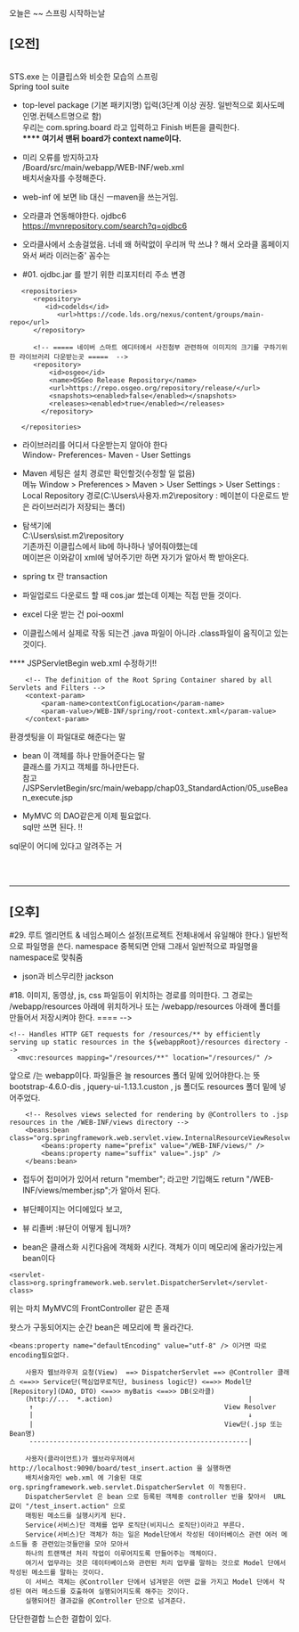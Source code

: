 오늘은 ~~ 스프링 시작하는날 

<h2> [오전]</h2><br/>
STS.exe 는 이클립스와 비슷한 모습의 스프링 <br/>
Spring tool suite

 - top-level package (기본 패키지명) 입력(3단계 이상 권장. 일반적으로 회사도메인명.컨텍스트명으로 함)<br/>
          우리는 com.spring.board 라고 입력하고 Finish 버튼을 클릭한다.    <br/>
  <b>**** 여기서 맨뒤 board가 context name이다. </b>


- 미리 오류를 방지하고자<br/>
/Board/src/main/webapp/WEB-INF/web.xml<br/>
배치서술자를 수정해준다.


- web-inf 에 보면 lib 대신 ㅡmaven을 쓰는거임.

- 오라클과 연동해야한다. ojdbc6 <br/>
https://mvnrepository.com/search?q=ojdbc6

 -  오라클사에서 소송걸었음.
너네 왜 허락없이 우리꺼 막 쓰냐 ? 해서 오라클 홈페이지 와서 써라 이러는중'
꼼수는 <br/>

- #01. ojdbc.jar 를 받기 위한 리포지터리 주소 변경 
```
   <repositories> 
      <repository>
         <id>codelds</id>
            <url>https://code.lds.org/nexus/content/groups/main-repo</url>
      </repository>
      
      <!-- ===== 네이버 스마트 에디터에서 사진첨부 관련하여 이미지의 크기를 구하기위한 라이브러리 다운받는곳 =====  -->
      <repository>
          <id>osgeo</id>
          <name>OSGeo Release Repository</name>
          <url>https://repo.osgeo.org/repository/release/</url>
          <snapshots><enabled>false</enabled></snapshots>
          <releases><enabled>true</enabled></releases>
        </repository>
        
   </repositories>
```

- 라이브러리를 어디서 다운받는지 알아야 한다 <br/>
Window- Preferences- Maven - User Settings

 - Maven 세팅은 설치 경로만 확인할것(수정할 일 없음)<br/>
  메뉴 Window > Preferences > Maven > User Settings > User Settings : Local Repository 경로(C:\Users\사용자\.m2\repository : 메이븐이 다운로드 받은 라이브러리가 저장되는 폴더)

 - 탐색기에<br/>
C:\Users\sist\.m2\repository<br/>
  기존까진 이클립스에서 lib에 하나하나 넣어줘야했는데<br/>
  메이븐은 이와같이 xml에 넣어주기만 하면 자기가 알아서 쫙 받아온다.


- spring tx  란 transaction


- 파일업로드 다운로드 할 때 cos.jar 썼는데 이제는 직접 만들 것이다.

- excel 다운 받는 건 poi-ooxml


- 이클립스에서 실제로 작동 되는건 .java 파일이 아니라 .class파일이 움직이고 있는 것이다.



**** JSPServletBegin web.xml 수정하기!!



```
	<!-- The definition of the Root Spring Container shared by all Servlets and Filters -->
	<context-param>
		<param-name>contextConfigLocation</param-name>
		<param-value>/WEB-INF/spring/root-context.xml</param-value>
	</context-param>
```
환경셋팅을 이 파일대로 해준다는 말




- bean 이 객체를 하나 만들어준다는 말<br/>
클래스를 가지고 객체를 하나만든다.<br/>
참고<br/>
/JSPServletBegin/src/main/webapp/chap03_StandardAction/05_useBean_execute.jsp



- MyMVC 의 DAO같은게 이제 필요없다.<br/>
sql만 쓰면 된다. !!<br/>

sql문이 어디에 있다고 알려주는 거
<property name="mapperLocations" value="classpath*:com/spring/board/mapper/*.xml" />

<br/><br/>

<hr/>
<h2> [오후]</h2>


 #29. 루트 엘리먼트 & 네임스페이스 설정(프로젝트 전체내에서 유일해야 한다.) 일반적으로 파일명을 쓴다.
<b>
<mapper namespace="board">
  </b>
namespace 중복되면 안돼 그래서 일반적으로 파일명을 namespace로 맞춰줌




- json과 비스무리한 jackson




 #18. 이미지, 동영상, js, css 파일등이 위치하는 경로를 의미한다.
 그 경로는 /webapp/resources 아래에 위치하거나 또는 /webapp/resources 아래에 폴더를 만들어서 저장시켜야 한다. ==== -->

  ```
  <!-- Handles HTTP GET requests for /resources/** by efficiently serving up static resources in the ${webappRoot}/resources directory -->
	<mvc:resources mapping="/resources/**" location="/resources/" />	
```
  앞으로 /는 webapp이다. 파일들은 늘 resources 폴더 밑에 있어야한다.는 뜻
bootstrap-4.6.0-dis , jquery-ui-1.13.1.custon , js 폴더도 resources 폴더 밑에 넣어주었다.


```
	<!-- Resolves views selected for rendering by @Controllers to .jsp resources in the /WEB-INF/views directory -->
	<beans:bean class="org.springframework.web.servlet.view.InternalResourceViewResolver">
		<beans:property name="prefix" value="/WEB-INF/views/" />
		<beans:property name="suffix" value=".jsp" />
	</beans:bean>
```
- 접두어 접미어가 있어서
return "member";
라고만 기입해도
return "/WEB-INF/views/member.jsp";가 알아서 된다.


- 뷰단페이지는 어디에있다 보고,


-  뷰 리졸버 :뷰단이 어떻게 됩니까?

- bean은 클래스화 시킨다음에 객체화 시킨다. 객체가 이미 메모리에 올라가있는게 bean이다


```
<servlet-class>org.springframework.web.servlet.DispatcherServlet</servlet-class>
```
위는 마치 MyMVC의 FrontController 같은 존재

왓스가 구동되어지는 순간 bean은 메모리에 쫙 올라간다.
```
<beans:property name="defaultEncoding" value="utf-8" /> 이거면 따로 encoding필요없다.
```

```
	사용자 웹브라우저 요청(View)  ==> DispatcherServlet ==> @Controller 클래스 <==>> Service단(핵심업무로직단, business logic단) <==>> Model단[Repository](DAO, DTO) <==>> myBatis <==>> DB(오라클)           
	(http://...  *.action)                                  |                                                                                                                              
	 ↑                                                View Resolver
	 |                                                      ↓
	 |                                                View단(.jsp 또는 Bean명)
	 -------------------------------------------------------| 
	
	사용자(클라이언트)가 웹브라우저에서 http://localhost:9090/board/test_insert.action 을 실행하면
	배치서술자인 web.xml 에 기술된 대로  org.springframework.web.servlet.DispatcherServlet 이 작동된다.
	DispatcherServlet 은 bean 으로 등록된 객체중 controller 빈을 찾아서  URL값이 "/test_insert.action" 으로
	매핑된 메소드를 실행시키게 된다.                                               
	Service(서비스)단 객체를 업무 로직단(비지니스 로직단)이라고 부른다.
	Service(서비스)단 객체가 하는 일은 Model단에서 작성된 데이터베이스 관련 여러 메소드들 중 관련있는것들만을 모아 모아서
	하나의 트랜잭션 처리 작업이 이루어지도록 만들어주는 객체이다.
	여기서 업무라는 것은 데이터베이스와 관련된 처리 업무를 말하는 것으로 Model 단에서 작성된 메소드를 말하는 것이다.
	이 서비스 객체는 @Controller 단에서 넘겨받은 어떤 값을 가지고 Model 단에서 작성된 여러 메소드를 호출하여 실행되어지도록 해주는 것이다.
	실행되어진 결과값을 @Controller 단으로 넘겨준다.
```

단단한결합
느슨한 결합이 있다.
